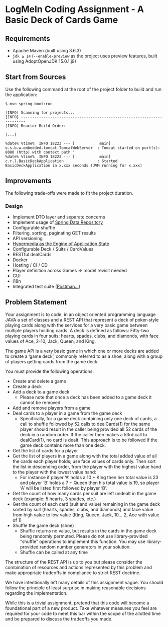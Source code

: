LogMeIn Coding Assignment - A Basic Deck of Cards Game
======================================================

Requirements
------------

* Apache Maven (built using 3.6.3)
* `jdk ≥ 14` (`--enable-preview` as the project uses preview features, built using AdoptOpenJDK 15.0.1.j9)

Start from Sources
------------------

Use the following command at the root of the project folder to build and run the application:

```
$ mvn spring-boot:run

[INFO] Scanning for projects...
[INFO] ------------------------------------------------------------------------
[INFO] Reactor Build Order:

[...]

%date% %time%  INFO 18223 --- [           main] o.s.b.w.embedded.tomcat.TomcatWebServer  : Tomcat started on port(s): 8080 (http) with context path ''
%date% %time%  INFO 18223 --- [           main] c.r.l.BasicDeckApplication               : Started BasicDeckApplication in x.xxx seconds (JVM running for x.xxx)
```

Improvements
------------

The following trade-offs were made to fit the project duration.

### Design

* Implement DTO layer and separate concerns
* Implement usage
  of [Spring Data Repository](https://docs.spring.io/spring-data/keyvalue/docs/current/reference/html/#reference)
* Configurable shuffle
* Filtering, sorting, paginating GET results
* API versioning
* [Hypermedia as the Engine of Application State](https://en.wikipedia.org/wiki/HATEOAS)
* Configurable Deck / Suits / CardValues
* RESTful dealCards
* Docker
* Hosting / CI / CD
* Player definition across Games => model revisit needed
* GUI
* i18n
* Integrated test suite ([Postman...](https://www.postman.com/))

Problem Statement
-----------------

Your assignment is to code, in an object oriented programming language JAVA a set of classes and a REST API that
represent a deck of poker-style playing cards along with the services for a very basic game between multiple players
holding cards. A deck is defined as follows:  Fifty-two playing cards in four suits: hearts, spades, clubs, and
diamonds, with face values of Ace, 2-10, Jack, Queen, and King.

The game API is a very basic game in which one or more decks are added to create a ‘game deck’, commonly referred to as
a shoe, along with a group of players getting cards from the game deck.

You must provide the following operations:

* Create and delete a game
* Create a deck
* Add a deck to a game deck
    * Please note that once a deck has been added to a game deck it cannot be removed.
* Add and remove players from a game
* Deal cards to a player in a game from the game deck
    * Specifically, for a game deck containing only one deck of cards, a call to shuffle followed by 52 calls to
      dealCards(1) for the same player should result in the caller being provided all 52 cards of the deck in a random
      order. If the caller then makes a 53rd call to dealCard(1), no card is dealt. This approach is to be followed if
      the game deck contains more than one deck.
* Get the list of cards for a player
* Get the list of players in a game along with the total added value of all the cards each player holds; use face values
  of cards only. Then sort the list in descending order, from the player with the highest value hand to the player with
  the lowest value hand:
    * For instance if player ‘A’ holds a 10 + King then her total value is 23 and player ‘B’ holds a 7 + Queen then his
      total value is 19, so player ‘A’ will be listed first followed by player ‘B’.
* Get the count of how many cards per suit are left undealt in the game deck (example: 5 hearts, 3 spades, etc.)
* Get the count of each card (suit and value) remaining in the game deck sorted by suit (hearts, spades, clubs, and
  diamonds) and face value from high value to low value (King, Queen, Jack, 10….2, Ace with value of 1)
* Shuffle the game deck (shoe)
    * Shuffle returns no value, but results in the cards in the game deck being randomly permuted. Please do not use
      library-provided “shuffle” operations to implement this function. You may use library-provided random number
      generators in your solution.
    * Shuffle can be called at any time

The structure of the REST API is up to you but please consider the combination of resources and actions represented by
this problem and make appropriate tradeoffs in compliance to strict REST doctrine.

We have intentionally left many details of this assignment vague. You should follow the principle of least surprise in
making reasonable decisions regarding the implementation.

While this is a trivial assignment, pretend that this code will become a foundational part of a new product. Take
whatever measures you feel are required for your code to meet this bar within the scope of the allotted time and be
prepared to discuss the tradeoffs you made. 
